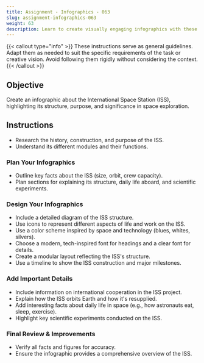 ```yaml
---
title: Assignment - Infographics - 063
slug: assignment-infographics-063
weight: 63
description: Learn to create visually engaging infographics with these practical ICT assignments designed to enhance creativity, critical thinking, and digital communication skills. Perfect for mastering infographic tools and presenting complex ideas effectively.
---
```


{{< callout type="info" >}}
These instructions serve as general guidelines. Adapt them as needed to suit the specific requirements of the task or creative vision. Avoid following them rigidly without considering the context.
{{< /callout >}}


## Objective

Create an infographic about the International Space Station (ISS), highlighting its structure, purpose, and significance in space exploration.

## Instructions

- Research the history, construction, and purpose of the ISS.
- Understand its different modules and their functions.

### Plan Your Infographics

- Outline key facts about the ISS (size, orbit, crew capacity).
- Plan sections for explaining its structure, daily life aboard, and scientific experiments.

### Design Your Infographics

- Include a detailed diagram of the ISS structure.
- Use icons to represent different aspects of life and work on the ISS.
- Use a color scheme inspired by space and technology (blues, whites, silvers).
- Choose a modern, tech-inspired font for headings and a clear font for details.
- Create a modular layout reflecting the ISS's structure.
- Use a timeline to show the ISS construction and major milestones.

### Add Important Details

- Include information on international cooperation in the ISS project.
- Explain how the ISS orbits Earth and how it's resupplied.
- Add interesting facts about daily life in space (e.g., how astronauts eat, sleep, exercise).
- Highlight key scientific experiments conducted on the ISS.

### Final Review & Improvements

- Verify all facts and figures for accuracy.
- Ensure the infographic provides a comprehensive overview of the ISS.

